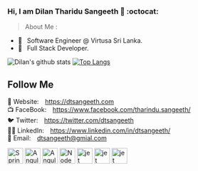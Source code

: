### Hi, I am Dilan Tharidu Sangeeth 🐞 :octocat: 

> About Me :
- 🔭  &ensp;Software Engineer @ Virtusa Sri Lanka.
- 🌱  &ensp;Full Stack Developer.

![Dilan's github stats](https://github-readme-stats.vercel.app/api?username=sriThariduSangeeth&show_icons=true&theme=monokai)
[![Top Langs](https://github-readme-stats.vercel.app/api/top-langs/?username=sriThariduSangeeth&theme=monokai&hide=html,css&langs_count=7)](https://github.com/anuraghazra/github-readme-stats)

## Follow Me

🔗 Website:&ensp;&ensp;https://dtsangeeth.com<br/>
📺 FaceBook:&ensp;&ensp;https://www.facebook.com/tharindu.sangeeth/<br/>
🐦 Twitter:&ensp;&ensp;https://twitter.com/dtsangeeth<br/>
👨‍💼 LinkedIn:&ensp;&ensp;https://www.linkedin.com/in/dtsangeeth/<br/>
📧 Email:&ensp;&ensp;dtsangeeth@gmial.com

<p float="left">
  <img src="https://spring.io/images/spring-logo-9146a4d3298760c2e7e49595184e1975.svg" alt="Spring Boot" height="35">
  <img src="https://angular.io/assets/images/logos/angular/angular.svg" alt="Angular 10" height="35">
  <img src="https://jwt.io/img/pic_logo.svg" alt="Angular 10" height="35">
  <img src="https://nodejs.org/static/images/logo.svg" alt="Node" height="35">
  <img src="https://nestjs.com/img/logo_text.svg" alt="jet" height="35">
  <img src="https://www.postgresql.org/media/img/about/press/elephant.png" alt="jet" height="35">
  <img src="https://graphql.org/img/logo.svg" alt="jet" height="35">
</p>  
